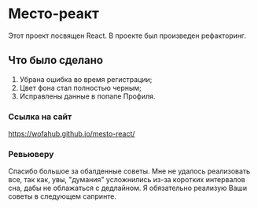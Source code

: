 # Место-реакт

Этот проект посвящен React. В проекте был произведен рефакторинг.  

## Что было сделано

1. Убрана ошибка во время регистрации;  
2. Цвет фона стал полностью черным;  
3. Исправлены данные в попапе Профиля.

### Ссылка на сайт

https://wofahub.github.io/mesto-react/  

### Ревьюверу
Спасибо большое за обалденные советы. Мне не удалось реализовать все, так как, увы, "думания" усложнились из-за коротких интервалов сна, дабы не облажаться с дедлайном. Я обязательно реализую Ваши советы в следующем сапринте.